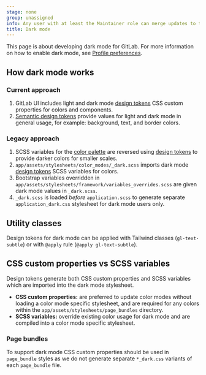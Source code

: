 ```yaml
---
stage: none
group: unassigned
info: Any user with at least the Maintainer role can merge updates to this content. For details, see https://docs.gitlab.com/ee/development/development_processes.html#development-guidelines-review.
title: Dark mode
---
```


This page is about developing dark mode for GitLab. For more information on how to enable dark mode, see [Profile preferences](../../user/profile/preferences.md#dark-mode).

## How dark mode works

### Current approach

1. GitLab UI includes light and dark mode [design tokens](https://gitlab.com/gitlab-org/gitlab-ui/-/blob/main/doc/contributing/design_tokens.md) CSS custom properties for colors and components.
1. [Semantic design tokens](https://design.gitlab.com/product-foundations/design-tokens#semantic-design-tokens) provide values for light and dark mode in general usage, for example: background, text, and border colors.

### Legacy approach

1. SCSS variables for the [color palette](https://design.gitlab.com/product-foundations/color) are reversed using [design tokens](https://gitlab.com/gitlab-org/gitlab-ui/-/blob/main/doc/contributing/design_tokens.md) to provide darker colors for smaller scales.
1. `app/assets/stylesheets/color_modes/_dark.scss` imports dark mode [design tokens](https://gitlab.com/gitlab-org/gitlab-ui/-/blob/main/doc/contributing/design_tokens.md) SCSS variables for colors.
1. Bootstrap variables overridden in `app/assets/stylesheets/framework/variables_overrides.scss` are given dark mode values in `_dark.scss`.
1. `_dark.scss` is loaded _before_ `application.scss` to generate separate `application_dark.css` stylesheet for dark mode users only.

## Utility classes

Design tokens for dark mode can be applied with Tailwind classes (`gl-text-subtle`) or with `@apply` rule (`@apply gl-text-subtle`).

## CSS custom properties vs SCSS variables

Design tokens generate both CSS custom properties and SCSS variables which are imported into the dark mode stylesheet.

- **CSS custom properties:** are preferred to update color modes without loading a color mode specific stylesheet, and are required for any colors within the `app/assets/stylesheets/page_bundles` directory.
- **SCSS variables:** override existing color usage for dark mode and are compiled into a color mode specific stylesheet.

### Page bundles

To support dark mode CSS custom properties should be used in `page_bundle` styles as we do not generate separate
`*_dark.css` variants of each `page_bundle` file.

